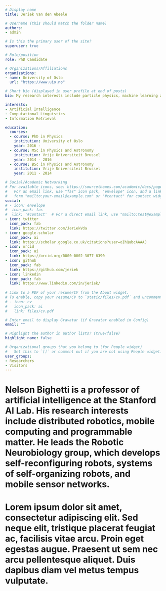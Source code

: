 ```yaml
---
# Display name
title: Jeriek Van den Abeele

# Username (this should match the folder name)
authors:
- admin

# Is this the primary user of the site?
superuser: true

# Role/position
role: PhD Candidate

# Organizations/Affiliations
organizations:
- name: University of Oslo
  url: "https://www.uio.no"

# Short bio (displayed in user profile at end of posts)
bio: My research interests include particle physics, machine learning and c.

interests:
- Artificial Intelligence
- Computational Linguistics
- Information Retrieval

education:
  courses:
  - course: PhD in Physics
    institution: University of Oslo
    year: 2016 - 
  - course: MSc in Physics and Astronomy
    institution: Vrije Universiteit Brussel
    year: 2014 - 2016
  - course: BSc in Physics and Astronomy
    institution: Vrije Universiteit Brussel
    year: 2011 - 2014

# Social/Academic Networking
# For available icons, see: https://sourcethemes.com/academic/docs/page-builder/#icons
#   For an email link, use "fas" icon pack, "envelope" icon, and a link in the
#   form "mailto:your-email@example.com" or "#contact" for contact widget.
social:
# - icon: envelope
#  icon_pack: fas
#  link: '#contact'  # For a direct email link, use "mailto:test@example.org".
- icon: twitter
  icon_pack: fab
  link: https://twitter.com/JeriekVda
- icon: google-scholar
  icon_pack: ai
  link: https://scholar.google.co.uk/citations?user=oIhQubcAAAAJ
- icon: orcid
  icon_pack: ai
  link: https://orcid.org/0000-0002-3077-6390
- icon: github
  icon_pack: fab
  link: https://github.com/jeriek
- icon: linkedin
  icon_pack: fab
  link: https://www.linkedin.com/in/jeriek/
  
# Link to a PDF of your resume/CV from the About widget.
# To enable, copy your resume/CV to `static/files/cv.pdf` and uncomment the lines below.
# - icon: cv
#   icon_pack: ai
#   link: files/cv.pdf

# Enter email to display Gravatar (if Gravatar enabled in Config)
email: ""

# Highlight the author in author lists? (true/false)
highlight_name: false

# Organizational groups that you belong to (for People widget)
#   Set this to `[]` or comment out if you are not using People widget.
user_groups:
- Researchers
- Visitors
---
```


# Nelson Bighetti is a professor of artificial intelligence at the Stanford AI Lab. His research interests include distributed robotics, mobile computing and programmable matter. He leads the Robotic Neurobiology group, which develops self-reconfiguring robots, systems of self-organizing robots, and mobile sensor networks.

# Lorem ipsum dolor sit amet, consectetur adipiscing elit. Sed neque elit, tristique placerat feugiat ac, facilisis vitae arcu. Proin eget egestas augue. Praesent ut sem nec arcu pellentesque aliquet. Duis dapibus diam vel metus tempus vulputate.
